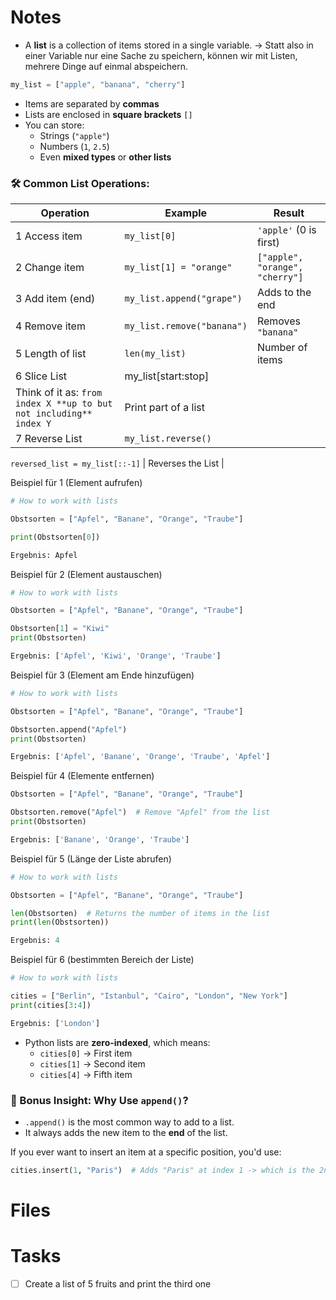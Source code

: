 # Notes

- A **list** is a collection of items stored in a single variable. → Statt also in einer Variable nur eine Sache zu speichern, können wir mit Listen, mehrere Dinge auf einmal abspeichern.

```jsx
my_list = ["apple", "banana", "cherry"]
```

- Items are separated by **commas**
- Lists are enclosed in **square brackets** `[]`
- You can store:
    - Strings (`"apple"`)
    - Numbers (`1`, `2.5`)
    - Even **mixed types** or **other lists**

### 🛠️ Common List Operations:

| Operation | Example | Result |
| --- | --- | --- |
| 1 Access item | `my_list[0]` | `'apple'` (0 is first) |
| 2 Change item | `my_list[1] = "orange"` | `["apple", "orange", "cherry"]` |
| 3 Add item (end) | `my_list.append("grape")` | Adds to the end |
| 4 Remove item | `my_list.remove("banana")` | Removes `"banana"` |
| 5 Length of list | `len(my_list)` | Number of items |
| 6 Slice List | my_list[start:stop] 
Think of it as: `from index X **up to but not including** index Y` | Print part of a list |
| 7 Reverse List | `my_list.reverse()`

`reversed_list = my_list[::-1]` | Reverses the List |

Beispiel für 1 (Element aufrufen)

```python
# How to work with lists

Obstsorten = ["Apfel", "Banane", "Orange", "Traube"]

print(Obstsorten[0])

Ergebnis: Apfel
```

Beispiel für 2 (Element austauschen)

```python
# How to work with lists

Obstsorten = ["Apfel", "Banane", "Orange", "Traube"]

Obstsorten[1] = "Kiwi"
print(Obstsorten)

Ergebnis: ['Apfel', 'Kiwi', 'Orange', 'Traube']
```

Beispiel für 3 (Element am Ende hinzufügen)

```python
# How to work with lists

Obstsorten = ["Apfel", "Banane", "Orange", "Traube"]

Obstsorten.append("Apfel")
print(Obstsorten)

Ergebnis: ['Apfel', 'Banane', 'Orange', 'Traube', 'Apfel']
```

Beispiel für 4 (Elemente entfernen)

```python
Obstsorten = ["Apfel", "Banane", "Orange", "Traube"]

Obstsorten.remove("Apfel")  # Remove "Apfel" from the list
print(Obstsorten)

Ergebnis: ['Banane', 'Orange', 'Traube']
```

Beispiel für 5 (Länge der Liste abrufen)

```python
# How to work with lists

Obstsorten = ["Apfel", "Banane", "Orange", "Traube"]

len(Obstsorten)  # Returns the number of items in the list
print(len(Obstsorten))

Ergebnis: 4
```

Beispiel für 6 (bestimmten Bereich der Liste)

```python
# How to work with lists

cities = ["Berlin", "Istanbul", "Cairo", "London", "New York"]
print(cities[3:4]) 

Ergebnis: ['London']
```

- Python lists are **zero-indexed**, which means:
    - `cities[0]` → First item
    - `cities[1]` → Second item
    - `cities[4]` → Fifth item

### 🧠 Bonus Insight: Why Use `append()`?

- `.append()` is the most common way to add to a list.
- It always adds the new item to the **end** of the list.

If you ever want to insert an item at a specific position, you'd use:

```python
cities.insert(1, "Paris")  # Adds "Paris" at index 1 -> which is the 2nd position
```

# Files

# Tasks

- [ ]  Create a list of 5 fruits and print the third one

